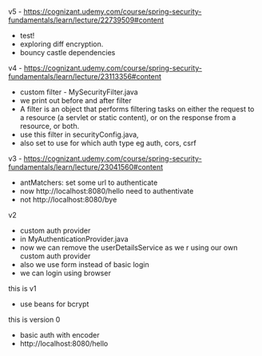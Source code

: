 v5 - https://cognizant.udemy.com/course/spring-security-fundamentals/learn/lecture/22739509#content

  - test!
  - exploring diff encryption.
  - bouncy castle dependencies

v4 - https://cognizant.udemy.com/course/spring-security-fundamentals/learn/lecture/23113356#content

  - custom filter - MySecurityFilter.java
  - we print out before and after filter
  - A filter is an object that performs filtering tasks on either the request to a resource (a servlet or static content), or on the response from a resource, or both.
  - use this filter in securityConfig.java,
  - also set to use for which auth type eg auth, cors, csrf

v3 - https://cognizant.udemy.com/course/spring-security-fundamentals/learn/lecture/23041560#content

  - antMatchers: set some url to authenticate
  - now http://localhost:8080/hello need to authentivate
  - not http://localhost:8080/bye


v2
  - custom auth provider
  - in MyAuthenticationProvider.java
  - now we can remove the userDetailsService as we r using our own custom auth provider
  - also we use form instead of basic login
  - we can login using browser

this is v1
  - use beans for bcrypt

this is version 0
 - basic auth with encoder
 - http://localhost:8080/hello  